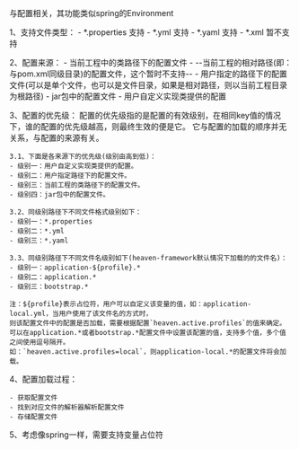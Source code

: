 与配置相关，其功能类似spring的Environment


1、支持文件类型：
    - *.properties 支持
    - *.yml 支持
    - *.yaml 支持
    - *.xml 暂不支持

2、配置来源：
    - 当前工程中的类路径下的配置文件
    - --当前工程的相对路径(即：与pom.xml同级目录)的配置文件，这个暂时不支持--
    - 用户指定的路径下的配置文件(可以是单个文件，也可以是文件目录，如果是相对路径，则以当前工程目录为根路径)
    - jar包中的配置文件
    - 用户自定义实现类提供的配置

3、配置的优先级：
    配置的优先级指的是配置的有效级别，在相同key值的情况下，谁的配置的优先级越高，则最终生效的便是它。
    它与配置的加载的顺序并无关系，与配置的来源有关。

    3.1、下面是各来源下的优先级(级别由高到低)：
    - 级别一：用户自定义实现类提供的配置。
    - 级别二：用户指定路径下的配置文件。
    - 级别三：当前工程的类路径下的配置文件。
    - 级别四：jar包中的配置文件。

    3.2、同级别路径下不同文件格式级别如下：
    - 级别一：*.properties
    - 级别二：*.yml
    - 级别三：*.yaml

    3.3、同级别路径下不同文件名级别如下(heaven-framework默认情况下加载的的文件名)：
    - 级别一：application-${profile}.*
    - 级别二：application.*
    - 级别三：bootstrap.*

    注：${profile}表示占位符，用户可以自定义该变量的值，如：application-local.yml，当用户使用了该文件名的方式时，
    则该配置文件中的配置是否加载，需要根据配置`heaven.active.profiles`的值来确定。
    可以在application.*或者bootstrap.*配置文件中设置该配置的值，支持多个值，多个值之间使用逗号隔开。
    如：`heaven.active.profiles=local`，则application-local.*的配置文件将会加载。

4、配置加载过程：

    - 获取配置文件
    - 找到对应文件的解析器解析配置文件
    - 存储配置文件

5、考虑像spring一样，需要支持变量占位符
